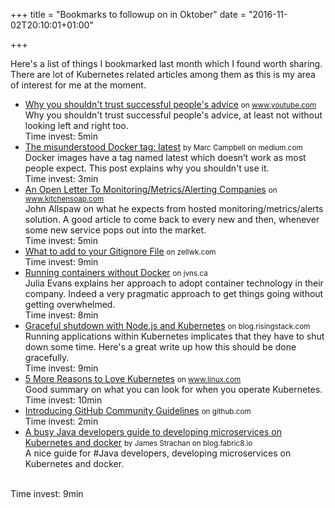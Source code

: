 +++
title = "Bookmarks to followup on in Oktober"
date = "2016-11-02T20:10:01+01:00"

+++

Here's a list of things I bookmarked last month which I found worth sharing. There are lot of Kubernetes related articles among them as this is my area of interest for me at the moment.

* [Why you shouldn't trust successful people's advice](https://www.youtube.com/watch?v=1k7jeQQdqPA&feature=youtu.be) <small> on www.youtube.com</small><br/>
   Why you shouldn't trust successful people's advice, at least not without looking left and right too.<br/>
Time invest: 5min
* [The misunderstood Docker tag: latest](https://medium.com/@mccode/the-misunderstood-docker-tag-latest-af3babfd6375#.yhxjxvkyc) <small>by Marc Campbell on medium.com</small><br/>
   Docker images have a tag named latest which doesn’t work as most people expect. This post explains why you shouldn't use it.<br/>
Time invest: 3min
* [An Open Letter To Monitoring/Metrics/Alerting Companies](http://www.kitchensoap.com/2015/05/01/openlettertomonitoringproducts/) <small> on www.kitchensoap.com</small><br/>
   John Allspaw on what he expects from hosted monitoring/metrics/alerts solution. A good article to come back to every new and then, whenever some new service pops out into the market.<br/>
Time invest: 5min
* [What to add to your Gitignore File](https://zellwk.com/blog/gitignore/) <small> on zellwk.com</small><br/>
Time invest: 9min
* [Running containers without Docker](http://jvns.ca/blog/2016/10/26/running-container-without-docker/) <small> on jvns.ca</small><br/>
   Julia Evans explains her approach to adopt container technology in their company. Indeed a very pragmatic approach to get things going without getting overwhelmed.<br/>
Time invest: 8min
* [Graceful shutdown with Node.js and Kubernetes](https://blog.risingstack.com/graceful-shutdown-node-js-kubernetes/) <small> on blog.risingstack.com</small><br/>
   Running applications within Kubernetes implicates that they have to shut down some time. Here's a great write up how this should be done gracefully.<br/>
Time invest: 9min
* [5 More Reasons to Love Kubernetes](https://www.linux.com/blog/5-more-reasons-love-kubernetes) <small> on www.linux.com</small><br/>
   Good summary on what you can look for when you operate Kubernetes. <br/>
Time invest: 10min
* [Introducing GitHub Community Guidelines](https://github.com/blog/2267-introducing-github-community-guidelines) <small> on github.com</small><br/>
Time invest: 2min
* [A busy Java developers guide to developing microservices on Kubernetes and docker](https://medium.com/m/global-identity?redirectUrl=https://blog.fabric8.io/a-busy-java-developers-guide-to-developing-microservices-on-kubernetes-and-docker-98b7b9816fdf) <small>by James Strachan on blog.fabric8.io</small><br/>
   A nice guide for #Java developers, developing microservices on Kubernetes and docker.
<br/>
Time invest: 9min
